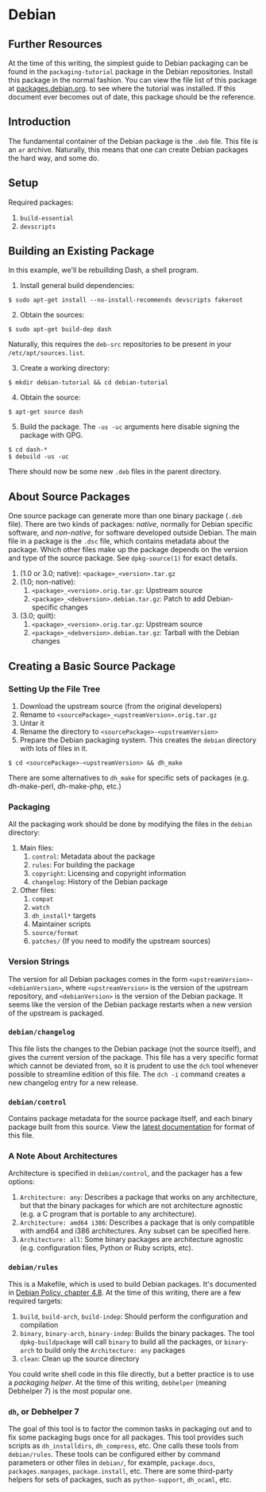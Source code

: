 # Debian
## Further Resources
At the time of this writing, the simplest guide to Debian packaging can be
found in the `packaging-tutorial` package in the Debian repositories.
Install this package in the normal fashion. You can view the file list of this
package at [packages.debian.org](). to see where the tutorial was installed.
If this document ever becomes out of date, this package should be the
reference.

## Introduction
The fundamental container of the Debian package is the `.deb` file. This
file is an `ar` archive. Naturally, this means that one can create
Debian packages the hard way, and some do.

## Setup
Required packages:

1. `build-essential`
2. `devscripts`

## Building an Existing Package
In this example, we'll be rebuillding Dash, a shell program.

1. Install general build dependencies:
```
$ sudo apt-get install --no-install-recommends devscripts fakeroot
```

2. Obtain the sources:
```
$ sudo apt-get build-dep dash
```
Naturally, this requires the `deb-src` repositories to be present in your
`/etc/apt/sources.list`.

3. Create a working directory:
```
$ mkdir debian-tutorial && cd debian-tutorial
```
4. Obtain the source:
```
$ apt-get source dash
```
5. Build the package. The `-us -uc` arguments here disable signing the package
with GPG.
```
$ cd dash-*
$ debuild -us -uc
```

There should now be some new `.deb` files in the parent directory.

## About Source Packages
One source package can generate more than one binary package (`.deb` file).
There are two kinds of packages: _native_, normally for Debian specific
software, and _non-native_, for software developed outside Debian. The main
file in a package is the `.dsc` file, which contains metadata about the
package. Which other files make up the package depends on the version and type
of the source package. See `dpkg-source(1)` for exact details.

1. (1.0 or 3.0; native): `<package>_<version>.tar.gz`
2. (1.0; non-native):
    1. `<package>_<version>.orig.tar.gz`: Upstream source
    2. `<package>_<debversion>.debian.tar.gz`: Patch to add Debian-specific
       changes
3. (3.0; quilt):
    1. `<package>_<version>.orig.tar.gz`: Upstream source
    2. `<package>_<debversion>.debian.tar.gz`: Tarball with the Debian changes

## Creating a Basic Source Package
### Setting Up the File Tree
1. Download the upstream source (from the original developers)
2. Rename to `<sourcePackage>_<upstreamVersion>.orig.tar.gz`
3. Untar it
4. Rename the directory to `<sourcePackage>-<upstreamVersion>`
5. Prepare the Debian packaging system. This creates the `debian` directory
   with lots of files in it.
```
$ cd <sourcePackage>-<upstreamVersion> && dh_make
```
   There are some alternatives to `dh_make` for specific sets of
   packages (e.g. dh-make-perl, dh-make-php, etc.)

### Packaging
All the packaging work should be done by modifying the files in the `debian`
directory:

1. Main files:
    1. `control`: Metadata about the package
    2. `rules`: For building the package
    3. `copyright`: Licensing and copyright information
    4. `changelog`: History of the Debian package
2. Other files:
    1. `compat`
    2. `watch`
    3. `dh_install*` targets
    4. Maintainer scripts
    5. `source/format`
    6. `patches/` (If you need to modify the upstream sources)

### Version Strings
The version for all Debian packages comes in the form
`<upstreamVersion>-<debianVersion>`, where `<upstreamVersion>` is the version
of the upstream repository, and `<debianVersion>` is the version of the Debian
package. It seems like the version of the Debian package restarts when a new
version of the upstream is packaged.

### `debian/changelog`
This file lists the changes to the Debian package (not the source itself), and
gives the current version of the package. This file has a very specific format
which cannot be deviated from, so it is prudent to use the `dch` tool whenever
possible to streamline edition of this file. The `dch -i` command creates a new
changelog entry for a new release.

### `debian/control`
Contains package metadata for the source package itself, and each binary
package built from this source. View the [latest documentation](
https://www.debian.org/doc/debian-policy/ch-controlfields) for format of this
file.

### A Note About Architectures
Architecture is specified in `debian/control`, and the packager has a
few options:

1. `Architecture: any`: Describes a package that works on any architecture, but
   that the binary packages for which are not architecture agnostic (e.g. a C
   program that is portable to any architecture).
2. `Architecture: amd64 i386`: Describes a package that is only compatible with
   amd64 and i386 architectures. Any subset can be specified here.
3. `Architecture: all`: Some binary packages are architecture agnostic (e.g.
   configuration files, Python or Ruby scripts, etc).

### `debian/rules`
This is a Makefile, which is used to build Debian packages. It's documented in
[Debian Policy, chapter 4.8](
https://www.debian.org/doc/debian-policy/ch-source#s-debianrules). At the time
of this writing, there are a few required targets:

1. `build`, `build-arch`, `build-indep`: Should perform the configuration and
   compilation
2. `binary`, `binary-arch`, `binary-indep`: Builds the binary packages. The
   tool `dpkg-buildpackage` will call `binary` to build all the packages, or
   `binary-arch` to build only the `Architecture: any` packages
3. `clean`: Clean up the source directory

You could write shell code in this file directly, but a better practice is to
use a _packaging helper_. At the time of this writing,
`debhelper` (meaning Debhelper 7) is the most popular one.

### `dh`, or Debhelper 7
The goal of this tool is to factor the common tasks in packaging out and to fix
some packaging bugs once for all packages. This tool provides such scripts as
`dh_installdirs`, `dh_compress`, etc. One calls these tools from
`debian/rules`. These tools can be configured either by command parameters or
other files in `debian/`, for example, `package.docs`, `packages.manpages`,
`package.install`, etc. There are some third-party helpers for sets of
packages, such as `python-support`, `dh_ocaml`, etc.
